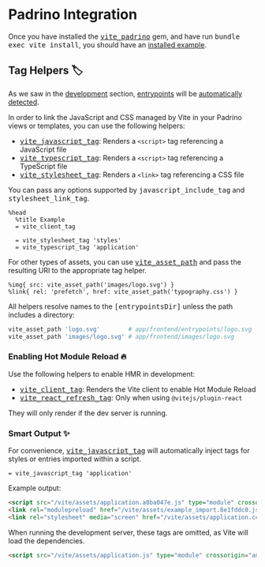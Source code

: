 [tag helpers]: /guide/rails.html#tag-helpers-%F0%9F%8F%B7
[discussions]: https://github.com/ElMassimo/vite_ruby/discussions
[rails]: https://rubyonrails.org/
[webpacker]: https://github.com/rails/webpacker
[vite rails]: https://github.com/ElMassimo/vite_ruby
[vite]: https://vitejs.dev/
[vite-templates]: https://github.com/vitejs/vite/tree/main/packages/create-app
[plugins]: https://vitejs.dev/plugins/
[configuration reference]: /config/
[build]: /config/#build-options
[dev options]: /config/#development-options
[json config]: /config/#shared-configuration-file-%F0%9F%93%84
[vite config]: /config/#configuring-vite-%E2%9A%A1
[sourceCodeDir]: /config/#sourcecodedir
[autoBuild]: /config/#autobuild
[entrypoints]: /guide/development.html#entrypoints-⤵%EF%B8%8F
[helpers]: https://github.com/ElMassimo/vite_ruby/blob/main/vite_padrino/lib/vite_padrino/tag_helpers.rb
[development]: /guide/development
[vite_padrino]: https://github.com/ElMassimo/vite_ruby/tree/main/vite_padrino
[padrino]: https://padrinorb.com/
[installed example]: https://github.com/ElMassimo/vite_ruby/tree/main/examples/padrino_blog_tutorial

# Padrino Integration

Once you have installed the <kbd>[vite_padrino]</kbd> gem, and have run <kbd>bundle exec vite install</kbd>,
you should have an [installed example].

## Tag Helpers 🏷

As we saw in the [development] section, [entrypoints] will be [automatically detected][entrypoints].

In order to link the JavaScript and CSS managed by Vite in your Padrino views or
templates, you can use the following helpers:

- <kbd>[vite_javascript_tag][helpers]</kbd>: Renders a `<script>` tag referencing a JavaScript file
- <kbd>[vite_typescript_tag][helpers]</kbd>: Renders a `<script>` tag referencing a TypeScript file
- <kbd>[vite_stylesheet_tag][helpers]</kbd>: Renders a `<link>` tag referencing a CSS file

You can pass any options supported by <kbd>javascript_include_tag</kbd> and <kbd>stylesheet_link_tag</kbd>.

```haml
%head
  %title Example
  = vite_client_tag

  = vite_stylesheet_tag 'styles'
  = vite_typescript_tag 'application'
```

For other types of assets, you can use <kbd>[vite_asset_path][helpers]</kbd> and pass the resulting URI to the appropriate tag helper.

```haml
%img{ src: vite_asset_path('images/logo.svg') }
%link{ rel: 'prefetch', href: vite_asset_path('typography.css') }
```

All helpers resolve names to the <kbd>[entrypointsDir]</kbd>
unless the path includes a directory:

```ruby
vite_asset_path 'logo.svg'        # app/frontend/entrypoints/logo.svg
vite_asset_path 'images/logo.svg' # app/frontend/images/logo.svg
```

### Enabling Hot Module Reload 🔥

Use the following helpers to enable HMR in development:

- <kbd>[vite_client_tag][helpers]</kbd>: Renders the Vite client to enable Hot Module Reload
- <kbd>[vite_react_refresh_tag][helpers]</kbd>: Only when using `@vitejs/plugin-react`

They will only render if the dev server is running.

### Smart Output ✨

For convenience, <kbd>[vite_javascript_tag][helpers]</kbd> will automatically inject tags for styles or entries imported within a script.

```haml
= vite_javascript_tag 'application'
```

Example output:

```html
<script src="/vite/assets/application.a0ba047e.js" type="module" crossorigin="anonymous"/>
<link rel="modulepreload" href="/vite/assets/example_import.8e1fddc0.js" as="script" type="text/javascript" crossorigin="anonymous">
<link rel="stylesheet" media="screen" href="/vite/assets/application.cccfef34.css">
```

When running the development server, these tags are omitted, as Vite will load the dependencies.

```html
<script src="/vite/assets/application.js" type="module" crossorigin="anonymous"/>
```

